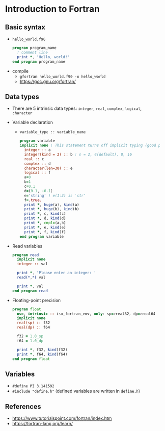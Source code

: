 # Introduction to Fortran
## Basic syntax
- `hello_world.f90`
  ```fortran
  program program_name
    ! comment line
    print *, 'Hello, world!'
  end program program_name
  ```
- compile
  - `gfortran hello_world.f90 -o hello_world`
  - https://gcc.gnu.org/fortran/

## Data types
- There are 5 intrinsic data types: `integer`, `real`, `complex`, `logical`, `character`
- Variable declaration
  - `variable_type :: variable_name`
    ```fortran
    program variable
    implicit none ! This statement turns off implicit typing (good practice in programming).
      integer :: a
      integer(kind = 2) :: b ! n = 2, 4(default), 8, 16
      real :: c
      complex :: d
      character(len=30) :: e
      logical :: f
      a=0
      b=1
      c=0.1
      d=(0.1, -0.1)
      e='string' ! e(1:3) is 'str'
      f=.true.
      print *, huge(a), kind(a)
      print *, huge(b), kind(b)
      print *, c, kind(c)
      print *, d, kind(d)
      print *, cmplx(a,b)
      print *, e, kind(e)
      print *, f, kind(f)
    end program variable
    ```

- Read variables
  ```fortran
  program read
    implicit none
    integer :: val

    print *, 'Please enter an integer: '
    read(*,*) val

    print *, val
  end program read
  ```

- Floating-point precision
  ```fortran
  program float
    use, intrinsic :: iso_fortran_env, only: sp=>real32, dp=>real64
    implicit none
    real(sp) :: f32
    real(dp) :: f64

    f32 = 1.0_sp
    f64 = 1.0_dp

    print *, f32, kind(f32)
    print *, f64, kind(f64)
  end program float
  ```

## Variables
- `#define PI 3.141592`
- `#include "define.h"` (defined variables are written in `define.h`)

## References
- https://www.tutorialspoint.com/fortran/index.htm
- https://fortran-lang.org/learn/

